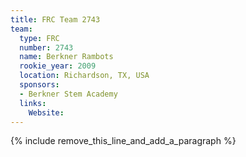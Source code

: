 ```yaml
---
title: FRC Team 2743
team:
  type: FRC
  number: 2743
  name: Berkner Rambots
  rookie_year: 2009
  location: Richardson, TX, USA
  sponsors:
  - Berkner Stem Academy
  links:
    Website:
---
```


{% include remove_this_line_and_add_a_paragraph %}